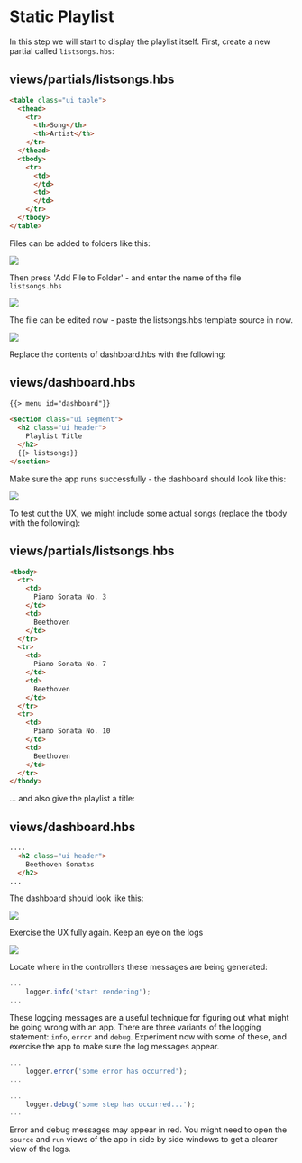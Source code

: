 # Static Playlist

In this step we will start to display the playlist itself. First, create a new partial called `listsongs.hbs`:

## views/partials/listsongs.hbs

~~~html
<table class="ui table">
  <thead>
    <tr>
      <th>Song</th>
      <th>Artist</th>
    </tr>
  </thead>
  <tbody>
    <tr>
      <td>
      </td>
      <td>
      </td>
    </tr>
  </tbody>
</table>
~~~

Files can be added to folders like this:

![](img/44.png)



Then press 'Add File to Folder' - and enter the name of the file `listsongs.hbs`

![](img/45.png)

The file can be edited now - paste the listsongs.hbs template source in  now.

![](img/46.png)

Replace the contents of dashboard.hbs with the following:

## views/dashboard.hbs

~~~html
{{> menu id="dashboard"}}

<section class="ui segment">
  <h2 class="ui header">
    Playlist Title
  </h2>
  {{> listsongs}}
</section>
~~~

Make sure the app runs successfully - the dashboard should look like this:

![](img/22.png)

To test out the UX, we might include some actual songs (replace the tbody with the following):

## views/partials/listsongs.hbs

~~~html
<tbody>
  <tr>
    <td>
      Piano Sonata No. 3
    </td>
    <td>
      Beethoven
    </td>
  </tr>
  <tr>
    <td>
      Piano Sonata No. 7
    </td>
    <td>
      Beethoven
    </td>
  </tr>
  <tr>
    <td>
      Piano Sonata No. 10
    </td>
    <td>
      Beethoven
    </td>
  </tr>
</tbody>
~~~

... and also give the playlist a title:

## views/dashboard.hbs

~~~html
....
  <h2 class="ui header">
    Beethoven Sonatas
  </h2>
...
~~~

The dashboard should look like this:

![](img/23.png)

Exercise the UX fully again. Keep an eye on the logs

![](img/24.png)

Locate where in the controllers these messages are being generated:

~~~js
...
    logger.info('start rendering');
...
~~~

These logging messages are a useful technique for figuring out what might be going wrong with an app. There are three variants of the logging statement: `info`, `error` and `debug`. Experiment now with some of these, and exercise the app to make sure the log messages appear.

~~~js
...
    logger.error('some error has occurred');
...
~~~

~~~js
...
    logger.debug('some step has occurred...');
...
~~~

Error and debug messages may appear in red. You might need to open the `source` and `run` views of the app in side by side windows to get a clearer view of the logs.
